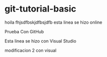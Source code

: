 # git-tutorial-basic


hoila fhjsdfbskjdfbsjdfb
esta linea se hizo online

Prueba Con GitHub

Esta linea se hizo con Visual Studio

modificacion 2 con visual 